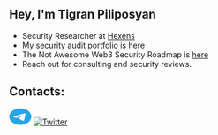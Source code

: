 ## Hey, I'm Tigran Piliposyan


- Security Researcher at [Hexens](https://hexens.io/)
- My security audit portfolio is [here](https://github.com/tpiliposian/audits/tree/main)
- The Not Awesome Web3 Security Roadmap is [here](https://github.com/tpiliposian/not-awesome-web3-security-roadmap)
- Reach out for consulting and security reviews.

<h2 align="left">Contacts:</h2>
<p align="left">
  <a href="https://t.me/tpiliposian" target="_blank"><img src="https://github.com/tpiliposian/logo/blob/main/telegram-color.svg" alt="Telegram" height="30" width="40" /></a>
  <a href="https://twitter.com/tpiliposian" target="_blank"><img src="(https://github.com/tpiliposian/logo/blob/main/transparent-x-logo-logo-brand-identity-company-organization-black-background-white-x-logo-for-1710915881389.webp)" alt="Twitter" height="30" width="40" /></a>
  </a>
</p>

